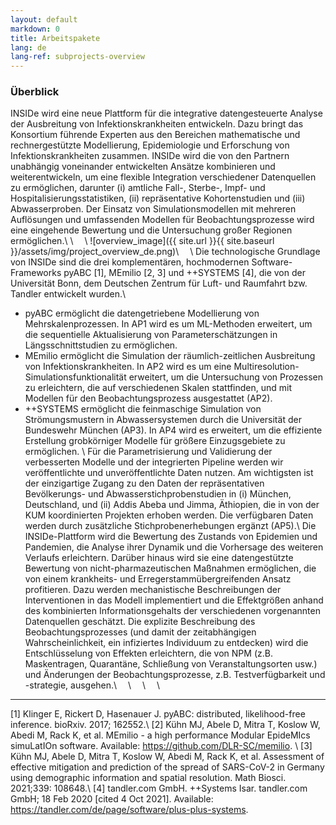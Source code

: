 ```yaml
---
layout: default
markdown: 0
title: Arbeitspakete
lang: de
lang-ref: subprojects-overview
---
```


### Überblick

INSIDe wird eine neue Plattform für die integrative datengesteuerte Analyse der Ausbreitung von Infektionskrankheiten entwickeln. Dazu bringt das Konsortium führende Experten aus den Bereichen mathematische und rechnergestützte Modellierung, Epidemiologie und Erforschung von Infektionskrankheiten zusammen. INSIDe wird die von den Partnern unabhängig voneinander entwickelten Ansätze kombinieren und weiterentwickeln, um eine flexible Integration verschiedener Datenquellen zu ermöglichen, darunter (i) amtliche Fall-, Sterbe-, Impf- und Hospitalisierungsstatistiken, (ii) repräsentative Kohortenstudien und (iii) Abwasserproben. Der Einsatz von Simulationsmodellen mit mehreren Auflösungen und umfassenden Modellen für Beobachtungsprozesse wird eine eingehende Bewertung und die Untersuchung großer Regionen ermöglichen.\\
\\
&emsp;\\
![overview_image]({{ site.url }}{{ site.baseurl }}/assets/img/project_overview_de.png)\\
&emsp;\\
Die technologische Grundlage von INSIDe sind die drei komplementären, hochmodernen Software-Frameworks pyABC [1], MEmilio [2, 3] und ++SYSTEMS [4], die von der Universität Bonn, dem Deutschen Zentrum für Luft- und Raumfahrt bzw. Tandler entwickelt wurden.\\
* pyABC ermöglicht die datengetriebene Modellierung von Mehrskalenprozessen. In AP1 wird es um ML-Methoden erweitert, um die sequentielle Aktualisierung von Parameterschätzungen in Längsschnittstudien zu ermöglichen.
* MEmilio ermöglicht die Simulation der räumlich-zeitlichen Ausbreitung von Infektionskrankheiten. In AP2 wird es um eine Multiresolution-Simulationsfunktionalität erweitert, um die Untersuchung von Prozessen zu erleichtern, die auf verschiedenen Skalen stattfinden, und mit Modellen für den Beobachtungsprozess ausgestattet (AP2).
* ++SYSTEMS ermöglicht die feinmaschige Simulation von Strömungsmustern in Abwassersystemen durch die Universität der Bundeswehr München (AP3). In AP4 wird es erweitert, um die effiziente Erstellung grobkörniger Modelle für größere Einzugsgebiete zu ermöglichen.
\\
Für die Parametrisierung und Validierung der verbesserten Modelle und der integrierten Pipeline werden wir veröffentlichte und unveröffentlichte Daten nutzen. Am wichtigsten ist der einzigartige Zugang zu den Daten der repräsentativen Bevölkerungs- und Abwasserstichprobenstudien in (i) München, Deutschland, und (ii) Addis Abeba und Jimma, Äthiopien, die in von der KUM koordinierten Projekten erhoben werden. Die verfügbaren Daten werden durch zusätzliche Stichprobenerhebungen ergänzt (AP5).\\
Die INSIDe-Plattform wird die Bewertung des Zustands von Epidemien und Pandemien, die Analyse ihrer Dynamik und die Vorhersage des weiteren Verlaufs erleichtern. Darüber hinaus wird sie eine datengestützte Bewertung von nicht-pharmazeutischen Maßnahmen ermöglichen, die von einem krankheits- und Erregerstammübergreifenden Ansatz profitieren. Dazu werden mechanistische Beschreibungen der Interventionen in das Modell implementiert und die Effektgrößen anhand des kombinierten Informationsgehalts der verschiedenen vorgenannten Datenquellen geschätzt. Die explizite Beschreibung des Beobachtungsprozesses (und damit der zeitabhängigen Wahrscheinlichkeit, ein infiziertes Individuum zu entdecken) wird die Entschlüsselung von Effekten erleichtern, die von NPM (z.B. Maskentragen, Quarantäne, Schließung von Veranstaltungsorten usw.) und Änderungen der Beobachtungsprozesse, z.B. Testverfügbarkeit und -strategie, ausgehen.\\
&emsp;\\
&emsp;\\
&emsp;\\
&emsp;

---

[1] Klinger E, Rickert D, Hasenauer J. pyABC: distributed, likelihood-free inference. bioRxiv. 2017; 162552.\\
[2] Kühn MJ, Abele D, Mitra T, Koslow W, Abedi M, Rack K, et al. MEmilio - a high performance Modular EpideMIcs simuLatIOn software. Available: https://github.com/DLR-SC/memilio. \\
[3] Kühn MJ, Abele D, Mitra T, Koslow W, Abedi M, Rack K, et al. Assessment of effective mitigation and prediction of the spread of SARS-CoV-2 in Germany using demographic information and spatial resolution. Math Biosci. 2021;339: 108648.\\
[4] tandler.com GmbH. ++Systems Isar. tandler.com GmbH; 18 Feb 2020 [cited 4 Oct 2021]. Available: https://tandler.com/de/page/software/plus-plus-systems.
